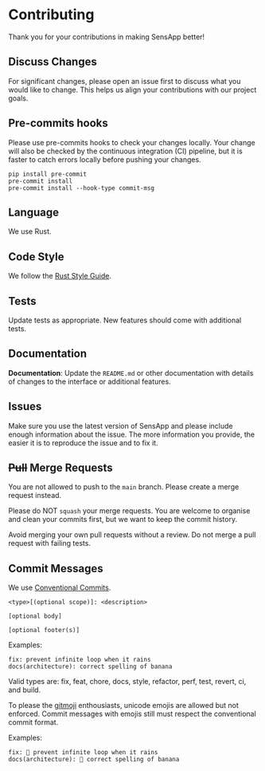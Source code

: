 # Contributing

Thank you for your contributions in making SensApp better!

## Discuss Changes

For significant changes, please open an issue first to discuss what you would like to change. This helps us align your contributions with our project goals.

## Pre-commits hooks

Please use pre-commits hooks to check your changes locally. Your change will also be checked by the continuous integration (CI) pipeline, but it is faster to catch errors locally before pushing your changes.

```
pip install pre-commit
pre-commit install
pre-commit install --hook-type commit-msg
```

## Language

We use Rust.

## Code Style

We follow the [Rust Style Guide](https://github.com/rust-lang/rust/tree/HEAD/src/doc/style-guide/src).

## Tests

Update tests as appropriate. New features should come with additional tests.

## Documentation

 **Documentation**: Update the `README.md` or other documentation with details of changes to the interface or additional features.

## Issues

Make sure you use the latest version of SensApp and please include enough information about the issue. The more information you provide, the easier it is to reproduce the issue and to fix it.

## ~~Pull~~ Merge Requests

You are not allowed to push to the `main` branch. Please create a merge request instead.

Please do NOT `squash` your merge requests. You are welcome to organise and clean your commits first, but we want to keep the commit history.

Avoid merging your own pull requests without a review. Do not merge a pull request with failing tests.

## Commit Messages

We use [Conventional Commits](https://www.conventionalcommits.org/).

```
<type>[(optional scope)]: <description>

[optional body]

[optional footer(s)]
```

Examples:

```
fix: prevent infinite loop when it rains
docs(architecture): correct spelling of banana
```

Valid types are: fix, feat, chore, docs, style, refactor, perf, test, revert, ci, and build.

To please the [gitmoji](https://gitmoji.dev) enthousiasts, unicode emojis are allowed but not enforced. Commit messages with emojis still must respect the conventional commit format.

Examples:
```
fix: 🐛 prevent infinite loop when it rains
docs(architecture): 📝 correct spelling of banana
```
